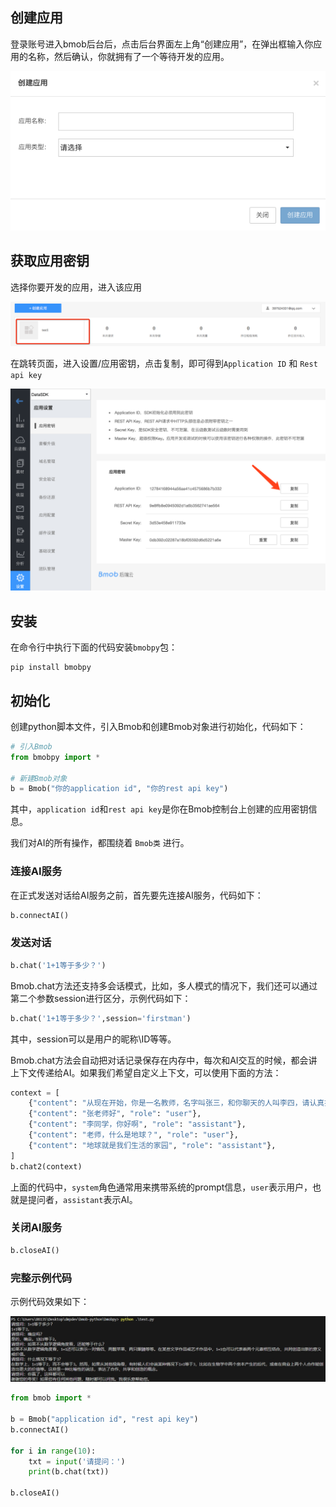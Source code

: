 
## 创建应用

登录账号进入bmob后台后，点击后台界面左上角“创建应用”，在弹出框输入你应用的名称，然后确认，你就拥有了一个等待开发的应用。

![](image/rumen_chuangjian.png)

## 获取应用密钥

选择你要开发的应用，进入该应用

![](image/rumen_miyue_1.png)

在跳转页面，进入设置/应用密钥，点击复制，即可得到`Application ID` 和 ` Rest api key `

![](image/rumen_miyue_2.png)

## 安装

在命令行中执行下面的代码安装`bmobpy`包：

```pip
pip install bmobpy
```

## 初始化

创建python脚本文件，引入Bmob和创建Bmob对象进行初始化，代码如下：

```python
# 引入Bmob
from bmobpy import *

# 新建Bmob对象
b = Bmob("你的application id", "你的rest api key") 
```

其中，`application id`和`rest api key`是你在Bmob控制台上创建的应用密钥信息。

我们对AI的所有操作，都围绕着 `Bmob类` 进行。

### 连接AI服务

在正式发送对话给AI服务之前，首先要先连接AI服务，代码如下：

```python
b.connectAI()
```

### 发送对话

```python
b.chat('1+1等于多少？')
```

Bmob.chat方法还支持多会话模式，比如，多人模式的情况下，我们还可以通过第二个参数session进行区分，示例代码如下：

```python
b.chat('1+1等于多少？',session='firstman')
```

其中，session可以是用户的昵称\ID等等。

Bmob.chat方法会自动把对话记录保存在内存中，每次和AI交互的时候，都会讲上下文传递给AI。如果我们希望自定义上下文，可以使用下面的方法：

```python
context = [
    {"content": "从现在开始，你是一名教师，名字叫张三，和你聊天的人叫李四，请认真扮演好教师的角色", "role": "system"},
    {"content": "张老师好", "role": "user"},
    {"content": "李同学，你好啊", "role": "assistant"},
    {"content": "老师，什么是地球？", "role": "user"},
    {"content": "地球就是我们生活的家园", "role": "assistant"},
]
b.chat2(context)

```

上面的代码中，`system`角色通常用来携带系统的prompt信息，`user`表示用户，也就是提问者，`assistant`表示AI。

### 关闭AI服务

```python
b.closeAI()
```

### 完整示例代码

示例代码效果如下：

![](image/4.png)

```python
from bmob import *

b = Bmob("application id", "rest api key")
b.connectAI()

for i in range(10):
    txt = input('请提问：')
    print(b.chat(txt))

b.closeAI()

```